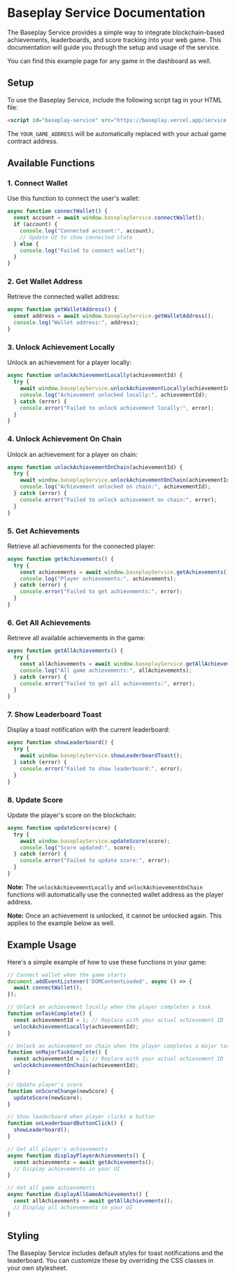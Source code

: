# Baseplay Service Documentation

The Baseplay Service provides a simple way to integrate blockchain-based achievements, leaderboards, and score tracking into your web game. This documentation will guide you through the setup and usage of the service.

You can find this example page for any game in the dashboard as well.

## Setup

To use the Baseplay Service, include the following script tag in your HTML file:
```html
<script id="baseplay-service" src="https://baseplay.vercel.app/service.js?gameId=YOUR_GAME_ADDRESS"></script>
```
The `YOUR_GAME_ADDRESS` will be automatically replaced with your actual game contract address.

## Available Functions

### 1. Connect Wallet

Use this function to connect the user's wallet:
```javascript
async function connectWallet() {
  const account = await window.baseplayService.connectWallet();
  if (account) {
    console.log("Connected account:", account);
    // Update UI to show connected state
  } else {
    console.log("Failed to connect wallet");
  }
}
```

### 2. Get Wallet Address

Retrieve the connected wallet address:
```javascript
async function getWalletAddress() {
  const address = await window.baseplayService.getWalletAddress();
  console.log("Wallet address:", address);
}
```

### 3. Unlock Achievement Locally

Unlock an achievement for a player locally:
```javascript
async function unlockAchievementLocally(achievementId) {
  try {
    await window.baseplayService.unlockAchievementLocally(achievementId);
    console.log("Achievement unlocked locally:", achievementId);
  } catch (error) {
    console.error("Failed to unlock achievement locally:", error);
  }
}
```

### 4. Unlock Achievement On Chain

Unlock an achievement for a player on chain:
```javascript
async function unlockAchievementOnChain(achievementId) {
  try {
    await window.baseplayService.unlockAchievementOnChain(achievementId);
    console.log("Achievement unlocked on chain:", achievementId);
  } catch (error) {
    console.error("Failed to unlock achievement on chain:", error);
  }
}
```

### 5. Get Achievements

Retrieve all achievements for the connected player:
```javascript
async function getAchievements() {
  try {
    const achievements = await window.baseplayService.getAchievements();
    console.log("Player achievements:", achievements);
  } catch (error) {
    console.error("Failed to get achievements:", error);
  }
}
```

### 6. Get All Achievements

Retrieve all available achievements in the game:
```javascript
async function getAllAchievements() {
  try {
    const allAchievements = await window.baseplayService.getAllAchievements();
    console.log("All game achievements:", allAchievements);
  } catch (error) {
    console.error("Failed to get all achievements:", error);
  }
}
```

### 7. Show Leaderboard Toast

Display a toast notification with the current leaderboard:
```javascript
async function showLeaderboard() {
  try {
    await window.baseplayService.showLeaderboardToast();
  } catch (error) {
    console.error("Failed to show leaderboard:", error);
  }
}
```

### 8. Update Score

Update the player's score on the blockchain:
```javascript
async function updateScore(score) {
  try {
    await window.baseplayService.updateScore(score);
    console.log("Score updated:", score);
  } catch (error) {
    console.error("Failed to update score:", error);
  }
}
```

**Note:** The `unlockAchievementLocally` and `unlockAchievementOnChain` functions will automatically use the connected wallet address as the player address.

**Note:** Once an achievement is unlocked, it cannot be unlocked again. This applies to the example below as well.

## Example Usage

Here's a simple example of how to use these functions in your game:
```javascript
// Connect wallet when the game starts
document.addEventListener('DOMContentLoaded', async () => {
  await connectWallet();
});

// Unlock an achievement locally when the player completes a task
function onTaskComplete() {
  const achievementId = 1; // Replace with your actual achievement ID
  unlockAchievementLocally(achievementId);
}

// Unlock an achievement on chain when the player completes a major task
function onMajorTaskComplete() {
  const achievementId = 2; // Replace with your actual achievement ID
  unlockAchievementOnChain(achievementId);
}

// Update player's score
function onScoreChange(newScore) {
  updateScore(newScore);
}

// Show leaderboard when player clicks a button
function onLeaderboardButtonClick() {
  showLeaderboard();
}

// Get all player's achievements
async function displayPlayerAchievements() {
  const achievements = await getAchievements();
  // Display achievements in your UI
}

// Get all game achievements
async function displayAllGameAchievements() {
  const allAchievements = await getAllAchievements();
  // Display all achievements in your UI
}
```

## Styling

The Baseplay Service includes default styles for toast notifications and the leaderboard. You can customize these by overriding the CSS classes in your own stylesheet.
